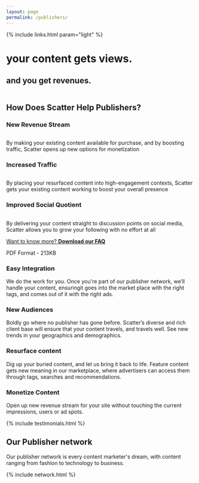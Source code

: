 ```yaml
---
layout: page
permalink: /publishers/
---
```

<!-- hero -->
<div id="hero" class="hero hero__bg hero__publishers">
  <div class="hero-a">
    <div class="container">
      <div class="row">
        <div class="header-trans">
          {% include links.html param="light" %}
        </div>
      </div>
      <div class="hero-content tac">
        <h1 class="hd-1 mt">your content gets views.</h1>
      </div>
    </div>
  </div>
  <div class="hero-b tac">
    <h2 class="hd-1">and you get revenues.</h2>
    <div class="breathe">
      <img src="{{ site.baseurl }}/img/hero-scatter-logo.png" alt="">
    </div>
    <div class="hidden-xs skip tac">
      <a href="#content"><img src="{{ site.baseurl }}/img/i-arrow.png" alt=""></a>
    </div>
  </div>
</div>
<!-- /hero -->

<div id="intro" class="section">
  <div class="container">
    <h2 class="hd-2 tac">How Does Scatter Help Publishers?</h2>
    <div class="row tac breathe">
      <div class="col-md-4">
        <h3 class="hd-3">New Revenue Stream</h3>
        <img src="{{ site.baseurl }}/img/i-revenue.png" alt="">
        <p class="brief-text">By making your existing content available for purchase, and by boosting traffic, Scatter opens up new options for monetization</p>
      </div>
      <div class="col-md-4 mb">
        <h3 class="hd-3">Increased Traffic</h3>
        <img src="{{ site.baseurl }}/img/i-traffic.png" alt="">
        <p class="brief-text">By placing your resurfaced content into high-engagement contexts, Scatter gets your existing content working to boost your overall presence</p>
      </div>
      <div class="col-md-4 mb">
        <h3 class="hd-3">Improved Social Quotient</h3>
        <img src="{{ site.baseurl }}/img/i-socialquotient.png" alt="">
        <p class="brief-text">By delivering your content straight to discussion points on social media, Scatter allows you to grow your following with no effort at all</p>
      </div>
    </div>
    <div class="tac">
      <p><a target="_blank" href="{{ site.baseurl }}/files/scatter-publisher-faqs.pdf" class="btn btn-action">Want to know more? <b>Download our FAQ</b></a></p>
      <p class="btn__info">PDF Format - 213KB</p>
    </div>
  </div>
</div>

<div id="publishers" class="section">
  <div class="container">
    <div class="row">
      <div class="col-md-6 mb">
        <div class="tac brief-big">
          <h3 class="hd-3">Easy Integration</h3>
          <p>We do the work for you. Once you're part of our publisher network, we’ll handle your content, ensuringit goes into the market place with the right tags, and comes out of it with the right ads.</p>
        </div>
      </div>
      <div class="col-md-6 mb">
        <div class="tac brief-big">
          <h3 class="hd-3">New Audiences</h3>
          <p>Boldly go where no publisher has gone before. Scatter’s diverse and rich client base will ensure that your content travels, and travels well. See new trends in your geographics and demographics.</p>
        </div>
      </div>
    </div>
    <div class="row">
      <div class="col-md-6 mb">
        <div class="tac brief-big">
          <h3 class="hd-3">Resurface content</h3>
          <p>Dig up your buried content, and let us bring it back to life. Feature content gets new meaning in our marketplace, where advertisers can access them through tags, searches and recommendations.</p>
        </div>
      </div>
      <div class="col-md-6 mb">
        <div class="tac brief-big">
          <h3 class="hd-3">Monetize Content</h3>
          <p>Open up new revenue stream for your site without touching the current impressions, users or ad spots.</p>
        </div>
      </div>
    </div>
  </div>
</div>

{% include testimonials.html %}

<div class="section scatter">
  <div class="container tac">
    <h2 class="hd-2">Our Publisher network</h2>
    <p class="brief-text">Our publisher network is every content marketer's dream, with content ranging from fashion to technology to business.</p>
    {% include network.html %}
  </div>
</div>
